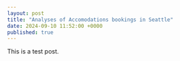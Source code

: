 ```yaml
---
layout: post
title: "Analyses of Accomodations bookings in Seattle"
date: 2024-09-10 11:52:00 +0000
published: true
---
```

This is a test post.
